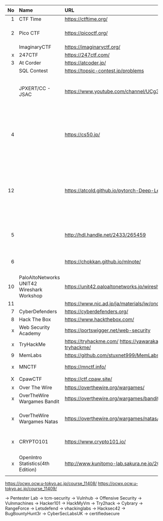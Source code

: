 |No|Name|URL|コメント
|--:|:--|:--|:--|
|  1| CTF Time | https://ctftime.org/
|  2| Pico CTF | https://picoctf.org/ | Carnegie Mellon University |
|   | ImaginaryCTF | https://imaginaryctf.org/ |
|  x| 247CTF | https://247ctf.com/ | |
|  3| At Corder | https://atcoder.jp/ |
|   | SQL Contest | https://topsic-contest.jp/problems |
|   | JPXERT/CC - JSAC | https://www.youtube.com/channel/UCg3LUVPVFZMoMS0UFYVOdeg | JSAC(Japan Security Analyst Conference )の過去分 | 
|  4| | https://cs50.jp/ | ハーバード大学 コンピュータサイエンスプログラミング技術コース CS50x (日本語訳) |
| 12| | https://atcold.github.io/pytorch-Deep-Learning/ja/ | 深層学習 DS-GA 1008 · 2020年度春学期 · ニューヨーク大学データ・サイエンス・センター |
|  5| | http://hdl.handle.net/2433/265459 | 京都大学プログラミング演習 Python 2021 |
|  6| | https://chokkan.github.io/mlnote/ | 東京工業大学情報理工学院 機械学習帳 |
| 10| PaloAltoNetworks UNIT42 Wireshark Workshop | https://unit42.paloaltonetworks.jp/wireshark-workshop-videos/ |
| 11| | https://www.nic.ad.jp/ja/materials/iw/ondemand/ |
|  7| CyberDefenders | https://cyberdefenders.org/ |
|  8| Hack The Box | https://www.hackthebox.com/ |
|  x| Web Security Academy | https://portswigger.net/web-security | |
|  x| TryHackMe | https://tryhackme.com/   https://yawaraka-sec.com/how-to-start-tryhackme/ | |
|  9| MemLabs | https://github.com/stuxnet999/MemLabs |
|  x| MNCTF | https://mnctf.info/ | Macnica CTF (日本語) |
|  X| CpawCTF | https://ctf.cpaw.site/ |  (日本語) |
|  x| Over The Wire | https://overthewire.org/wargames/ | |
|  x| OverTheWire Wargames Bandit | https://overthewire.org/wargames/bandit/ | Shell |
|  x| OverTheWire Wargames Natas | https://overthewire.org/wargames/natas/ | basics of serverside web-security |
|  x| CRYPTO101 | https://www.crypto101.io/ | introductory course on cryptography |
|  x| OpenIntro Statistics(4th Edition) | http://www.kunitomo-lab.sakura.ne.jp/2021-3-3Open(S).pdf | データ分析のための統計学入門 |


https://ocwx.ocw.u-tokyo.ac.jp/course_11408/
https://ocwx.ocw.u-tokyo.ac.jp/course_11409/

→ Pentester Lab
→ tcm-security
→ Vulnhub
→ Offensive Security 
→ Vulnmachines
→ Hacker101
→ HackMyVm
→ Try2hack
→ Cybrary
→ RangeForce
→ Letsdefend
→ vhackinglabs 
→ Hacksec42 
→ BugBountyHunt3r 
→ CyberSecLabsUK 
→ certifiedsecure 


